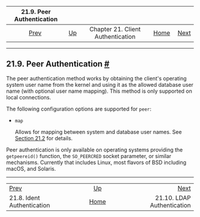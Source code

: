 <!--?xml version="1.0" encoding="UTF-8" standalone="no"?-->

|               21.9. Peer Authentication               |                                                                      |                                   |                                                       |                                                      |
| :---------------------------------------------------: | :------------------------------------------------------------------- | :-------------------------------: | ----------------------------------------------------: | ---------------------------------------------------: |
| [Prev](auth-ident.html "21.8. Ident Authentication")  | [Up](client-authentication.html "Chapter 21. Client Authentication") | Chapter 21. Client Authentication | [Home](index.html "PostgreSQL 17devel Documentation") |  [Next](auth-ldap.html "21.10. LDAP Authentication") |

***

## 21.9. Peer Authentication [#](#AUTH-PEER)

[]()

The peer authentication method works by obtaining the client's operating system user name from the kernel and using it as the allowed database user name (with optional user name mapping). This method is only supported on local connections.

The following configuration options are supported for `peer`:

*   `map`

    Allows for mapping between system and database user names. See [Section 21.2](auth-username-maps.html "21.2. User Name Maps") for details.

Peer authentication is only available on operating systems providing the `getpeereid()` function, the `SO_PEERCRED` socket parameter, or similar mechanisms. Currently that includes Linux, most flavors of BSD including macOS, and Solaris.

***

|                                                       |                                                                      |                                                      |
| :---------------------------------------------------- | :------------------------------------------------------------------: | ---------------------------------------------------: |
| [Prev](auth-ident.html "21.8. Ident Authentication")  | [Up](client-authentication.html "Chapter 21. Client Authentication") |  [Next](auth-ldap.html "21.10. LDAP Authentication") |
| 21.8. Ident Authentication                            |         [Home](index.html "PostgreSQL 17devel Documentation")        |                           21.10. LDAP Authentication |
